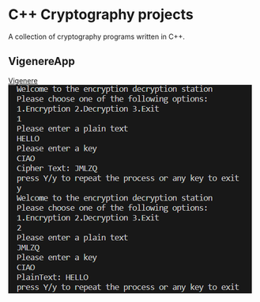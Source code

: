 # C++ Cryptography projects

A collection of cryptography programs written in C++.

## VigenereApp

[Vigenere](Vigenere/VigenereApp.cpp)
![Vigenere application](VigenereApp.png)